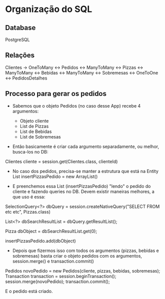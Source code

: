 # Organização do SQL

## Database

PostgreSQL

## Relações

Clientes -> OneToMany <-> Pedidos <-> ManyToMany <-> Pizzas
                                  <-> ManyToMany <-> Bebidas
                                  <-> ManyToMany <-> Sobremesas
                                  <-> OneToOne   <-> PedidosDetalhes

## Processo para gerar os pedidos

- Sabemos que o objeto Pedidos (no caso desse App) recebe 4 argumentos:
    - Objeto cliente
    - List de Pizzas
    - List de Bebidas
    - List de Sobremesas

- Então basicamente é criar cada argumento separadamente, ou melhor, busca-los
no DB:

Clientes cliente = session.get(Clientes.class, clienteId)
 
- No caso dos pedidos, precisa-se manter a estrutura que está na Entity
List<Pizzas> insertPizzasPedido = new ArrayList<Pizzas>() 

- E preenchemos essa List (insertPizzasPedido) "lendo" o pedido do cliente
e fazendo queries no DB. Devem existir maneiras melhores, a que uso é essa:

SelectionQuery<?> dbQuery = session.createNativeQuery("SELECT FROM etc etc",
Pizzas.class)

List<?> dbSearchResultList = dbQuery.getResultList();

Pizza dbObject = dbSearchResultList.get(0);

insertPizzasPedido.add(dbObject)

- Depois que fizermos isso com todos os argumentos (pizzas, bebidas e sobremesas) basta
criar o objeto pedidos com os argumentos, session.merge() e transaction.commit()

Pedidos novoPedido = new Pedidos(cliente, pizzas, bebidas, sobremesas);
Transaction transaction = session.beginTransaction();
session.merge(novoPedido);
transaction.commit();

E o pedido está criado.
